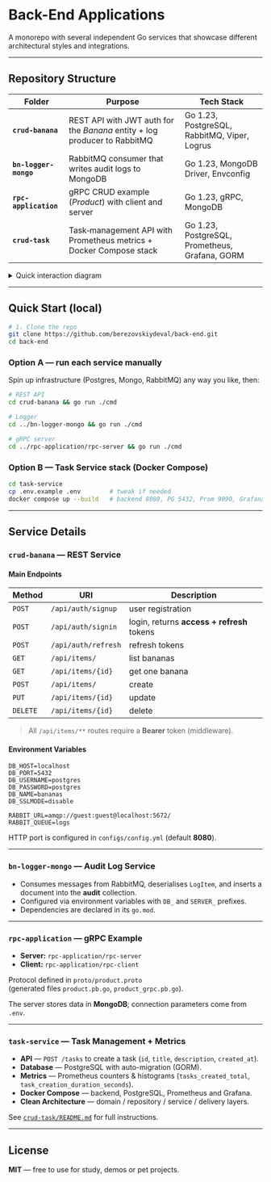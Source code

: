 
# Back-End Applications

A monorepo with several independent Go services that showcase different architectural styles and integrations.

---

## Repository Structure

| Folder | Purpose | Tech Stack |
|--------|---------|-----------|
| **`crud-banana`**     | REST API with JWT auth for the *Banana* entity + log producer to RabbitMQ | Go 1.23, PostgreSQL, RabbitMQ, Viper, Logrus |
| **`bn-logger-mongo`** | RabbitMQ consumer that writes audit logs to MongoDB | Go 1.23, MongoDB Driver, Envconfig |
| **`rpc-application`** | gRPC CRUD example (*Product*) with client and server | Go 1.23, gRPC, MongoDB |
| **`crud-task`**    | Task‑management API with Prometheus metrics + Docker Compose stack | Go 1.23, PostgreSQL, Prometheus, Grafana, GORM |

<details>
<summary>Quick interaction diagram</summary>

```text
crud-banana ──▶ RabbitMQ ──▶ bn-logger-mongo ──▶ MongoDB
          │
          └──▶ PostgreSQL

crud-task ──▶ PostgreSQL
          └──▶ Prometheus ──▶ Grafana

rpc-application (pure gRPC) ──▶ MongoDB
```
</details>

---

## Quick Start (local)

```bash
# 1. Clone the repo
git clone https://github.com/berezovskiydeval/back-end.git
cd back-end
```

### Option A — run each service manually

Spin up infrastructure (Postgres, Mongo, RabbitMQ) any way you like, then:

```bash
# REST API
cd crud-banana && go run ./cmd

# Logger
cd ../bn-logger-mongo && go run ./cmd

# gRPC server
cd ../rpc-application/rpc-server && go run ./cmd
```

### Option B — Task Service stack (Docker Compose)

```bash
cd task-service
cp .env.example .env        # tweak if needed
docker compose up --build   # backend 8080, PG 5432, Prom 9090, Grafana 3000
```

---

## Service Details

### `crud-banana` — REST Service

#### Main Endpoints

| Method | URI                | Description                                |
|--------|--------------------|--------------------------------------------|
| `POST` | `/api/auth/signup` | user registration                          |
| `POST` | `/api/auth/signin` | login, returns **access + refresh** tokens |
| `POST` | `/api/auth/refresh`| refresh tokens                             |
| `GET`  | `/api/items/`      | list bananas                               |
| `GET`  | `/api/items/{id}`  | get one banana                             |
| `POST` | `/api/items/`      | create                                     |
| `PUT`  | `/api/items/{id}`  | update                                     |
| `DELETE`| `/api/items/{id}` | delete                                     |

> All `/api/items/**` routes require a **Bearer** token (middleware).

#### Environment Variables

```env
DB_HOST=localhost
DB_PORT=5432
DB_USERNAME=postgres
DB_PASSWORD=postgres
DB_NAME=bananas
DB_SSLMODE=disable

RABBIT_URL=amqp://guest:guest@localhost:5672/
RABBIT_QUEUE=logs
```

HTTP port is configured in `configs/config.yml` (default **8080**).

---

### `bn-logger-mongo` — Audit Log Service

* Consumes messages from RabbitMQ, deserialises `LogItem`, and inserts a document into the **audit** collection.  
* Configured via environment variables with `DB_` and `SERVER_` prefixes.  
* Dependencies are declared in its `go.mod`.

---

### `rpc-application` — gRPC Example

* **Server:** `rpc-application/rpc-server`  
* **Client:** `rpc-application/rpc-client`  

Protocol defined in `proto/product.proto`  
(generated files `product.pb.go`, `product_grpc.pb.go`).

The server stores data in **MongoDB**; connection parameters come from `.env`.

---

### `task-service` — Task Management + Metrics

* **API** — `POST /tasks` to create a task (`id`, `title`, `description`, `created_at`).  
* **Database** — PostgreSQL with auto-migration (GORM).  
* **Metrics** — Prometheus counters & histograms (`tasks_created_total`, `task_creation_duration_seconds`).  
* **Docker Compose** — backend, PostgreSQL, Prometheus and Grafana.  
* **Clean Architecture** — domain / repository / service / delivery layers.

See [`crud-task/README.md`](crud-task/README.md) for full instructions.

---
## License

**MIT** — free to use for study, demos or pet projects.
